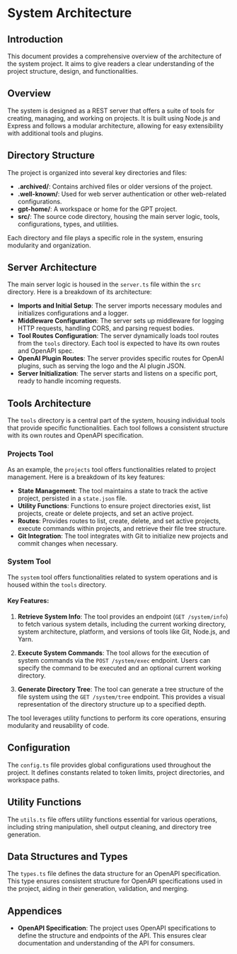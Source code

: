 # System Architecture

## Introduction

This document provides a comprehensive overview of the architecture of the system project. It aims to give readers a clear understanding of the project structure, design, and functionalities.

## Overview

The system is designed as a REST server that offers a suite of tools for creating, managing, and working on projects. It is built using Node.js and Express and follows a modular architecture, allowing for easy extensibility with additional tools and plugins.

## Directory Structure

The project is organized into several key directories and files:

- **.archived/**: Contains archived files or older versions of the project.
- **.well-known/**: Used for web server authentication or other web-related configurations.
- **gpt-home/**: A workspace or home for the GPT project.
- **src/**: The source code directory, housing the main server logic, tools, configurations, types, and utilities.

Each directory and file plays a specific role in the system, ensuring modularity and organization.

## Server Architecture

The main server logic is housed in the `server.ts` file within the `src` directory. Here is a breakdown of its architecture:

- **Imports and Initial Setup**: The server imports necessary modules and initializes configurations and a logger.
- **Middleware Configuration**: The server sets up middleware for logging HTTP requests, handling CORS, and parsing request bodies.
- **Tool Routes Configuration**: The server dynamically loads tool routes from the `tools` directory. Each tool is expected to have its own routes and OpenAPI spec.
- **OpenAI Plugin Routes**: The server provides specific routes for OpenAI plugins, such as serving the logo and the AI plugin JSON.
- **Server Initialization**: The server starts and listens on a specific port, ready to handle incoming requests.

## Tools Architecture

The `tools` directory is a central part of the system, housing individual tools that provide specific functionalities. Each tool follows a consistent structure with its own routes and OpenAPI specification.

### Projects Tool

As an example, the `projects` tool offers functionalities related to project management. Here is a breakdown of its key features:

- **State Management**: The tool maintains a state to track the active project, persisted in a `state.json` file.
- **Utility Functions**: Functions to ensure project directories exist, list projects, create or delete projects, and set an active project.
- **Routes**: Provides routes to list, create, delete, and set active projects, execute commands within projects, and retrieve their file tree structure.
- **Git Integration**: The tool integrates with Git to initialize new projects and commit changes when necessary.

### System Tool

The `system` tool offers functionalities related to system operations and is housed within the `tools` directory.

#### Key Features:

1. **Retrieve System Info**: The tool provides an endpoint (`GET /system/info`) to fetch various system details, including the current working directory, system architecture, platform, and versions of tools like Git, Node.js, and Yarn.

2. **Execute System Commands**: The tool allows for the execution of system commands via the `POST /system/exec` endpoint. Users can specify the command to be executed and an optional current working directory.

3. **Generate Directory Tree**: The tool can generate a tree structure of the file system using the `GET /system/tree` endpoint. This provides a visual representation of the directory structure up to a specified depth.

The tool leverages utility functions to perform its core operations, ensuring modularity and reusability of code.

## Configuration

The `config.ts` file provides global configurations used throughout the project. It defines constants related to token limits, project directories, and workspace paths.

## Utility Functions

The `utils.ts` file offers utility functions essential for various operations, including string manipulation, shell output cleaning, and directory tree generation.

## Data Structures and Types

The `types.ts` file defines the data structure for an OpenAPI specification. This type ensures consistent structure for OpenAPI specifications used in the project, aiding in their generation, validation, and merging.

## Appendices

- **OpenAPI Specification**: The project uses OpenAPI specifications to define the structure and endpoints of the API. This ensures clear documentation and understanding of the API for consumers.

